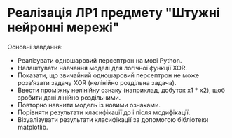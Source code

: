 # Реалізація ЛР1 предмету "Штужні нейронні мережі"

Основні завдання:
- Реалізувати одношаровий персептрон на мові Python.
- Налаштувати навчання моделі для логічної функції XOR.
- Показати, що звичайний одношаровий персептрон не може розв’язати задачу XOR (нелінійно роздільна задача).
- Ввести проміжну нелінійну ознаку (наприклад, добуток x1 * x2), щоб зробити дані лінійно роздільними.
- Повторно навчити модель із новими ознаками.
- Порівняти результати класифікації до і після модифікації.
- Візуалізувати результати класифікації за допомогою бібліотеки matplotlib.

